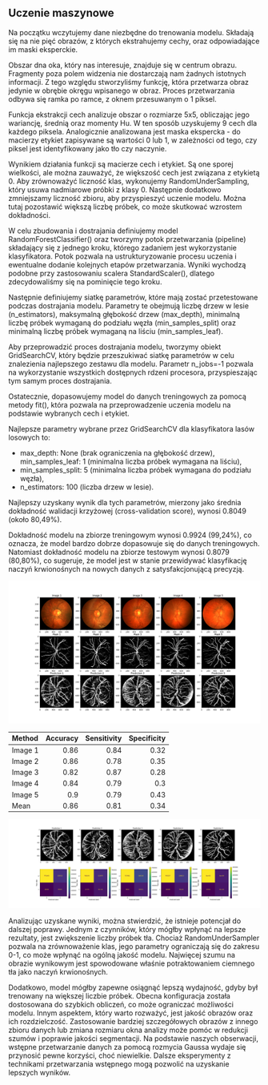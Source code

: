 ## Uczenie maszynowe

Na początku wczytujemy dane niezbędne do trenowania modelu. Składają się na nie pięć obrazów, z których ekstrahujemy cechy, oraz odpowiadające im maski eksperckie.

Obszar dna oka, który nas interesuje, znajduje się w centrum obrazu. Fragmenty poza polem widzenia nie dostarczają nam żadnych istotnych informacji. Z tego względu stworzyliśmy funkcję, która przetwarza obraz jedynie w obrębie okręgu wpisanego w obraz. Proces przetwarzania odbywa się ramka po ramce, z oknem przesuwanym o 1 piksel.

Funkcja ekstrakcji cech analizuje obszar o rozmiarze 5x5, obliczając jego wariancję, średnią oraz momenty Hu. W ten sposób uzyskujemy 9 cech dla każdego piksela. Analogicznie analizowana jest maska ekspercka - do macierzy etykiet zapisywane są wartości 0 lub 1, w zależności od tego, czy piksel jest identyfikowany jako tło czy naczynie.

Wynikiem działania funkcji są macierze cech i etykiet. Są one sporej wielkości, ale można zauważyć, że większość cech jest związana z etykietą 0. Aby zrównoważyć liczność klas, wykonujemy RandomUnderSampling, który usuwa nadmiarowe próbki z klasy 0. Następnie dodatkowo zmniejszamy liczność zbioru, aby przyspieszyć uczenie modelu. Można tutaj pozostawić większą liczbę próbek, co może skutkować wzrostem dokładności.

W celu zbudowania i dostrajania definiujemy model RandomForestClassifier() oraz tworzymy potok przetwarzania (pipeline) składający się z jednego kroku, którego zadaniem jest wykorzystanie klasyfikatora. Potok pozwala na ustrukturyzowanie procesu uczenia i ewentualne dodanie kolejnych etapów przetwarzania. Wyniki wychodzą podobne przy zastosowaniu scalera StandardScaler(), dlatego zdecydowaliśmy się na pominięcie tego kroku.

Następnie definiujemy siatkę parametrów, które mają zostać przetestowane podczas dostrajania modelu. Parametry te obejmują liczbę drzew w lesie (n_estimators), maksymalną głębokość drzew (max_depth), minimalną liczbę próbek wymaganą do podziału węzła (min_samples_split) oraz minimalną liczbę próbek wymaganą na liściu (min_samples_leaf).

Aby przeprowadzić proces dostrajania modelu, tworzymy obiekt GridSearchCV, który będzie przeszukiwać siatkę parametrów w celu znalezienia najlepszego zestawu dla modelu. Parametr n_jobs=-1 pozwala na wykorzystanie wszystkich dostępnych rdzeni procesora, przyspieszając tym samym proces dostrajania.

Ostatecznie, dopasowujemy model do danych treningowych za pomocą metody fit(), która pozwala na przeprowadzenie uczenia modelu na podstawie wybranych cech i etykiet.

Najlepsze parametry wybrane przez GridSearchCV dla klasyfikatora lasów losowych to:

* max_depth: None (brak ograniczenia na głębokość drzew),
min_samples_leaf: 1 (minimalna liczba próbek wymagana na liściu),
* min_samples_split: 5 (minimalna liczba próbek wymagana do podziału węzła),
* n_estimators: 100 (liczba drzew w lesie).
  
Najlepszy uzyskany wynik dla tych parametrów, mierzony jako średnia dokładność walidacji krzyżowej (cross-validation score), wynosi 0.8049 (około 80,49%).

Dokładność modelu na zbiorze treningowym wynosi 0.9924 (99,24%), co oznacza, że model bardzo dobrze dopasowuje się do danych treningowych. Natomiast dokładność modelu na zbiorze testowym wynosi 0.8079 (80,80%), co sugeruje, że model jest w stanie przewidywać klasyfikację naczyń krwionośnych na nowych danych z satysfakcjonującą precyzją.

![Prediction](./prediction.png)

| Method   |   Accuracy |   Sensitivity |   Specificity |
|:---------|-----------:|--------------:|--------------:|
| Image 1  |       0.86 |          0.84 |          0.32 |
| Image 2  |       0.86 |          0.78 |          0.35 |
| Image 3  |       0.82 |          0.87 |          0.28 |
| Image 4  |       0.84 |          0.79 |          0.3  |
| Image 5  |       0.9  |          0.79 |          0.43 |
| Mean     |       0.86 |          0.81 |          0.34 |

![Results](./results.png)

Analizując uzyskane wyniki, można stwierdzić, że istnieje potencjał do dalszej poprawy. Jednym z czynników, który mógłby wpłynąć na lepsze rezultaty, jest zwiększenie liczby próbek tła. Chociaż RandomUnderSampler pozwala na zrównoważenie klas, jego parametry ograniczają się do zakresu 0-1, co może wpłynąć na ogólną jakość modelu. Najwięcej szumu na obrazie wynikowym jest spowodowane właśnie potraktowaniem ciemnego tła jako naczyń krwionośnych.

Dodatkowo, model mógłby zapewne osiągnąć lepszą wydajność, gdyby był trenowany na większej liczbie próbek. Obecna konfiguracja została dostosowana do szybkich obliczeń, co może ograniczać możliwości modelu.
Innym aspektem, który warto rozważyć, jest jakość obrazów oraz ich rozdzielczość. Zastosowanie bardziej szczegółowych obrazów z innego zbioru danych lub zmiana rozmiaru okna analizy może pomóc w redukcji szumów i poprawie jakości segmentacji.
Na podstawie naszych obserwacji, wstępne przetwarzanie danych za pomocą rozmycia Gaussa wydaje się przynosić pewne korzyści, choć niewielkie. Dalsze eksperymenty z technikami przetwarzania wstępnego mogą pozwolić na uzyskanie lepszych wyników.